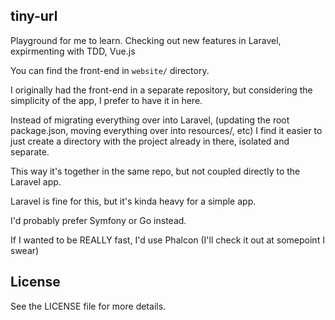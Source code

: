 ## tiny-url

Playground for me to learn. 
Checking out new features in Laravel, expirmenting with TDD, Vue.js


You can find the front-end in `website/` directory.

I originally had the front-end in a separate repository, but considering the
simplicity of the app, I prefer to have it in here.

Instead of migrating everything over into Laravel, (updating the root
package.json, moving everything over into resources/, etc) I find it easier to
just create a directory with the project already in there, isolated and
separate.

This way it's together in the same repo, but not coupled directly to the Laravel
app. 


Laravel is fine for this, but it's kinda heavy for a simple app.

I'd probably prefer Symfony or Go instead.

If I wanted to be REALLY fast, I'd use Phalcon (I'll check it out at somepoint I
swear)

## License

See the LICENSE file for more details.
